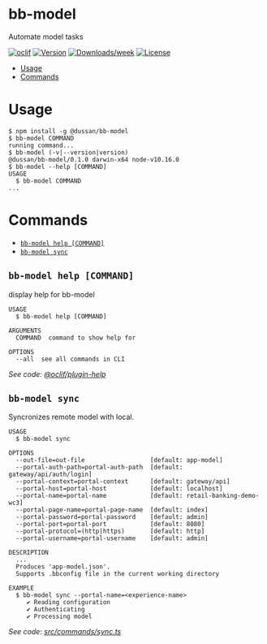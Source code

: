bb-model
========

Automate model tasks

[![oclif](https://img.shields.io/badge/cli-oclif-brightgreen.svg)](https://oclif.io)
[![Version](https://img.shields.io/npm/v/bb-model.svg)](https://npmjs.org/package/bb-model)
[![Downloads/week](https://img.shields.io/npm/dw/bb-model.svg)](https://npmjs.org/package/bb-model)
[![License](https://img.shields.io/npm/l/bb-model.svg)](https://github.com/pet/bb-model/blob/master/package.json)

<!-- toc -->
* [Usage](#usage)
* [Commands](#commands)
<!-- tocstop -->
# Usage
<!-- usage -->
```sh-session
$ npm install -g @dussan/bb-model
$ bb-model COMMAND
running command...
$ bb-model (-v|--version|version)
@dussan/bb-model/0.1.0 darwin-x64 node-v10.16.0
$ bb-model --help [COMMAND]
USAGE
  $ bb-model COMMAND
...
```
<!-- usagestop -->
# Commands
<!-- commands -->
* [`bb-model help [COMMAND]`](#bb-model-help-command)
* [`bb-model sync`](#bb-model-sync)

## `bb-model help [COMMAND]`

display help for bb-model

```
USAGE
  $ bb-model help [COMMAND]

ARGUMENTS
  COMMAND  command to show help for

OPTIONS
  --all  see all commands in CLI
```

_See code: [@oclif/plugin-help](https://github.com/oclif/plugin-help/blob/v2.2.1/src/commands/help.ts)_

## `bb-model sync`

Syncronizes remote model with local.

```
USAGE
  $ bb-model sync

OPTIONS
  --out-file=out-file                  [default: app-model]
  --portal-auth-path=portal-auth-path  [default: gateway/api/auth/login]
  --portal-context=portal-context      [default: gateway/api]
  --portal-host=portal-host            [default: localhost]
  --portal-name=portal-name            [default: retail-banking-demo-wc3]
  --portal-page-name=portal-page-name  [default: index]
  --portal-password=portal-password    [default: admin]
  --portal-port=portal-port            [default: 8080]
  --portal-protocol=(http|https)       [default: http]
  --portal-username=portal-username    [default: admin]

DESCRIPTION
  ...
  Produces 'app-model.json'.
  Supports .bbconfig file in the current working directory

EXAMPLE
  $ bb-model sync --portal-name=<experience-name>
     ✔ Reading configuration
     ✔ Authenticating
     ✔ Processing model
```

_See code: [src/commands/sync.ts](https://github.com/milanovic-dusan/bb-model/blob/v0.1.0/src/commands/sync.ts)_
<!-- commandsstop -->
